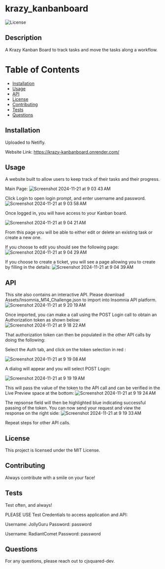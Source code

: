 # krazy_kanbanboard


![License](https://img.shields.io/badge/license-MIT-blue.svg)

## Description
A Krazy Kanban Board to track tasks and move the tasks along a workflow.


# Table of Contents
* [Installation](#installation)
* [Usage](#usage)
* [API](#api)
* [License](#license)
* [Contributing](#contributing)
* [Tests](#tests)
* [Questions](#questions)

## Installation
Uploaded to Netifly. 

Website Link: https://krazy-kanbanboard.onrender.com/


## Usage
A website built to allow users to keep track of their tasks and their progress.

Main Page:
![Screenshot 2024-11-21 at 9 03 43 AM](https://github.com/user-attachments/assets/b04b15f3-96d9-48cb-998c-20d5482e97e3)

Click Login to open login prompt, and enter username and password.
![Screenshot 2024-11-21 at 9 03 58 AM](https://github.com/user-attachments/assets/7e73a73a-c859-4e7f-a538-609d1003e7bf)

Once logged in, you will have access to your Kanban board.

![Screenshot 2024-11-21 at 9 04 21 AM](https://github.com/user-attachments/assets/767ecb05-8624-4980-86d8-2eac2f931270)


From this page you will be able to either edit or delete an existing task or create a new one.

If you choose to edit you should see the following page:
![Screenshot 2024-11-21 at 9 04 29 AM](https://github.com/user-attachments/assets/c5d5407a-8c8c-4800-9351-25eea56ab96c)

If you choose to create a ticket, you will see a page allowing you to create by filling in the details:
![Screenshot 2024-11-21 at 9 04 39 AM](https://github.com/user-attachments/assets/102cc099-df86-423b-b266-7d262eb85ed2)



## API

This site also contains an interactive API. Please download Assets/Insomnia_M14_Challenge.json to import into Insomnia API platform.
![Screenshot 2024-11-21 at 9 20 19 AM](https://github.com/user-attachments/assets/7645da0a-fcb6-4a52-be6c-353354ee7ea5)


Once imported, you can make a call using the POST Login call to obtain an Authorization token as shown below:
![Screenshot 2024-11-21 at 9 18 22 AM](https://github.com/user-attachments/assets/da615ea6-e365-4d56-b9ad-11553750fb0a)

That authorization token can then be populated in the other API calls by doing the following:

Select the Auth tab, and click on the token selection in red :

![Screenshot 2024-11-21 at 9 19 08 AM](https://github.com/user-attachments/assets/cfa78ef5-0639-4d40-98b3-387dd85849b1)

A dialog will appear and you will select POST Login:

![Screenshot 2024-11-21 at 9 19 19 AM](https://github.com/user-attachments/assets/68b64e13-90b9-435e-abbc-9981f7baa2b9)

This will pass the value of the token to the API call and can be verified in the Live Preview space at the bottom:
![Screenshot 2024-11-21 at 9 19 24 AM](https://github.com/user-attachments/assets/80604265-e51f-44a8-81a5-1184de5d6242)

The repsonse field will then be highlighted blue indicating successful passing of the token. You can now send your request and view the response on the right side:
![Screenshot 2024-11-21 at 9 19 33 AM](https://github.com/user-attachments/assets/9cf8d44f-7545-4f72-9f77-62c5e074dc91)

Repeat steps for other API calls.


## License
This project is licensed under the MIT License.

## Contributing
Always contribute with a smile on your face!

## Tests
Test often, and always!

PLEASE USE Test Credentials to access application and API:

Username: JollyGuru 
Password: password

Username: RadiantComet
Password: password

## Questions
For any questions, please reach out to cjsquared-dev.
